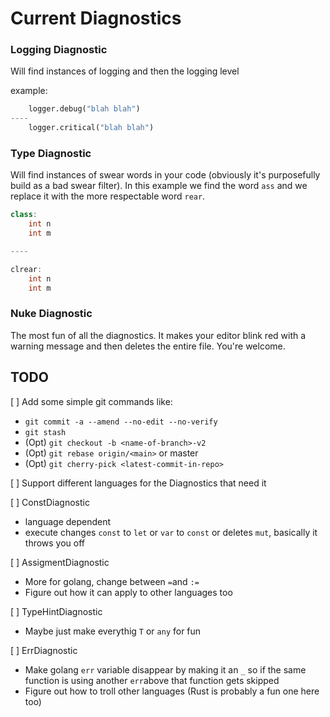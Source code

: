 # Current Diagnostics

### Logging Diagnostic

Will find instances of logging and then the logging level

example:

```python
    logger.debug("blah blah")
----
    logger.critical("blah blah")
```

### Type Diagnostic

Will find instances of swear words in your code (obviously it's purposefully build as a bad swear filter). In this example we find the word `ass` and we replace it with the more respectable word `rear`.

```cpp
class:
    int n
    int m

----

clrear:
    int n
    int m
```

### Nuke Diagnostic

The most fun of all the diagnostics. It makes your editor blink red with a warning message and then deletes the entire file. You're welcome.

## TODO

[ ] Add some simple git commands like:

-   `git commit -a --amend --no-edit --no-verify`
-   `git stash`
-   (Opt) `git checkout -b <name-of-branch>-v2`
-   (Opt) `git rebase origin/<main>` or master
-   (Opt) `git cherry-pick <latest-commit-in-repo>`

[ ] Support different languages for the Diagnostics that need it

[ ] ConstDiagnostic

-   language dependent
-   execute changes `const` to `let` or `var` to `const` or deletes `mut`, basically it throws you off

[ ] AssigmentDiagnostic

-   More for golang, change between `=`and `:=`
-   Figure out how it can apply to other languages too

[ ] TypeHintDiagnostic

-   Maybe just make everythig `T` or `any` for fun

[ ] ErrDiagnostic

-   Make golang `err` variable disappear by making it an `_` so if the same function is using another `err`above that function gets skipped
-   Figure out how to troll other languages (Rust is probably a fun one here too)
